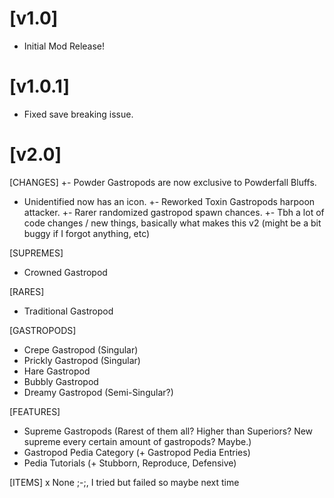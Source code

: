 # [v1.0]

- Initial Mod Release!

# [v1.0.1]

- Fixed save breaking issue.

# [v2.0]

[CHANGES]
+- Powder Gastropods are now exclusive to Powderfall Bluffs.
+ Unidentified now has an icon.
+- Reworked Toxin Gastropods harpoon attacker.
+- Rarer randomized gastropod spawn chances.
+- Tbh a lot of code changes / new things, basically what makes this v2 (might be a bit buggy if I forgot anything, etc)

[SUPREMES]
+ Crowned Gastropod

[RARES]
+ Traditional Gastropod

[GASTROPODS]
+ Crepe Gastropod (Singular)
+ Prickly Gastropod (Singular)
+ Hare Gastropod
+ Bubbly Gastropod
+ Dreamy Gastropod (Semi-Singular?)

[FEATURES]
+ Supreme Gastropods (Rarest of them all? Higher than Superiors? New supreme every certain amount of gastropods? Maybe.)
+ Gastropod Pedia Category (+ Gastropod Pedia Entries)
+ Pedia Tutorials (+ Stubborn, Reproduce, Defensive)

[ITEMS]
x None ;-;, I tried but failed so maybe next time
